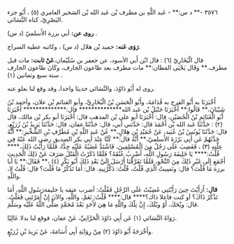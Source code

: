 ٣٥٧٦ -** د س:** - عَبد اللَّهِ بن مطرف بْن عَبد الله بْن الشخير العامري (٥) ، أَبُو جزء البَصْرِيّ، كناه النَّسَائي.

**روى عن:** أبي برزة الأَسلميّ (د س) .

**رَوَى عَنه:** حميد بْن هلال (د س) ، وكاتبه عطية السراج.

قال الْبُخَارِيّ (٦) : قال ابْن أَبي الأسود، عن جعفر بن سُلَيْمان،**عَنْ ثابت:** مات قبل مطرف.** وَقَال يَحْيَى القطان:** مات مطرف بعد طاعون الجارف، وكَانَ طاعون الجارف سنة سبع وثمانين (١) .

روى له أَبُو دَاوُدَ، والنَّسَائي حديثا واحدا، وقد وقع لنا بعلو عنه.

أَخْبَرَنَا به أَبُو الفرج به قُدَامَةَ، وأَبُو الْحَسَنِ بْنُ الْبُخَارِيِّ، وأبو الغنائم بْن علان، وأحمد بْنُ شَيْبَانَ،** قَالُوا:** أَخْبَرَنَا حَنْبَلُ بْن عَبد الله************** قال:************** أَخْبَرَنَا أَبُو الْغَنَائِمِ بْنُ الْحُصَيْنِ، قال: أَخْبَرَنَا أبو علي بْن المذهب قال: أَخْبَرَنَا أبو بكر بْن مالك، قال (٢) : حَدَّثَنَا عَبد الله بْن أَحْمَدَ قال: حَدَّثني أبي، قال: حَدَّثَنَا عفان، قال: حَدَّثَنَا يَزِيدُ بْنُ زُرَيْعٍ، قال: حَدَّثَنَا يُونُسُ بْنُ عُبَيد، عَنْ حُمَيْدِ بْنِ هِلالٍ،** عُنْ عَبد اللَّهِ بْنِ مُطَرِّفِ بْنِ الشِّخِّيرِ:** أَنَّهُ حَدَّثَهُمْ عَن أَبِي بَرْزَةَ الأَسلميّ،** أَنَّهُ قال:** كُنَّا عِنْدَ أَبِي بكر الصديق رضي الله عَنْهُ فِي عِلَّتِهِ (٣) ، فَغَضِبَ عَلَى رَجُلٌ مِنَ الْمُسْلِمِينَ، فَاشْتَدَّ غَضَبُهُ عَلَيْهِ جِدًّا، فَلَمَّا رَأَيْتُ ذَلِكَ،**** قُلْتُ:**** يَا خَلِيفَةَ رَسُولِ اللَّهِ، أَضْرِبُ عُنُقَهُ؟ فَلَمَّا ذَكَرْتُ الْقَتْلَ صَرَفَ عَنْ ذَلِكَ الْحَدِيثِ أَجْمَعِ إِلَى غَيْرِ ذَلِكَ مِنَ النَّحْوِ، فَلَمَّا تَفَرَّقْنَا أَرْسَلَ إِلَيَّ بَعْدِ ذَلِكَ أَبُو بَكْرٍ (٤) ،** فَقَالَ:** يَا أبا برزة مَا قُلْتَ؟ قال: ونَسِيتُ الَّذِي قُلْتُ، قُلْتُ: ذَكِّرْنِيهِ. قال: أَمَا تَذْكُرُ مَا قُلْتَ؟ قال: قُلْتُ لا، واللَّهِ.

**قال:** أَرَأَيْتَ حِينَ رَأَيْتَنِي غَضِبْتُ عَلَى الرَّجُلِ فَقُلْتُ: أضرب عنقه يا خليفةرَسُولِ اللَّهِ، أَمَا تَذْكُرُ ذَاكَ؟ أو كنت فاعلا ذاك؟**** قال:**** قُلْتُ: نَعَمْ، واللَّهِ، والآنَ إِنْ أَمَرْتَنِي فَعَلْتُ. قال: ويْحَكَ، أَوْ ويْلَكَ، إِنَّ تِلْكَ واللَّهِ مَا هِيَ لأَحَدٍ بَعْدَ مُحَمَّدٍ صَلَّى اللَّهُ عَلَيْه وسَلَّمَ.

رَوَاهُ النَّسَائي (١) عَن أَبِي دَاوُدَ الْحَرَّانِيِّ، عَنْ عفان، فوقع لنا بدلا عَالِيًا.

وأَخْرَجَهُ أَبُو دَاوُدَ (٢) مِنْ رِوَايَةِ أَبِي أُسَامَةَ، عَنْ يَزِيدَ بْنِ زُرَيْعٍ.